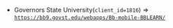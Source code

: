  - Governors State University(`client_id=1816`) => [`https://bb9.govst.edu/webapps/Bb-mobile-BBLEARN/`](https://bb9.govst.edu/webapps/Bb-mobile-BBLEARN/)
